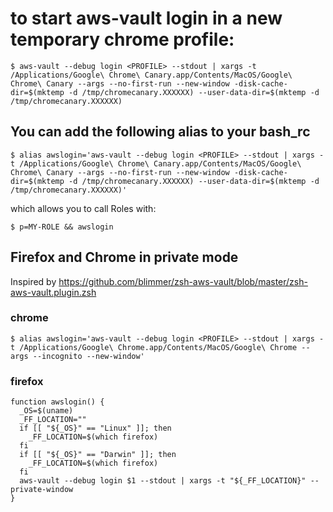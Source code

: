 # to start aws-vault login in a new temporary chrome profile:

` $ aws-vault --debug login <PROFILE> --stdout | xargs -t /Applications/Google\ Chrome\ Canary.app/Contents/MacOS/Google\ Chrome\ Canary --args --no-first-run --new-window -disk-cache-dir=$(mktemp -d /tmp/chromecanary.XXXXXX) --user-data-dir=$(mktemp -d /tmp/chromecanary.XXXXXX) `


## You can add the following alias to your bash_rc

` $ alias awslogin='aws-vault --debug login <PROFILE> --stdout | xargs -t /Applications/Google\ Chrome\ Canary.app/Contents/MacOS/Google\ Chrome\ Canary --args --no-first-run --new-window -disk-cache-dir=$(mktemp -d /tmp/chromecanary.XXXXXX) --user-data-dir=$(mktemp -d /tmp/chromecanary.XXXXXX)' `

which allows you to call Roles with:

`$ p=MY-ROLE && awslogin`


## Firefox and Chrome in private mode
Inspired by https://github.com/blimmer/zsh-aws-vault/blob/master/zsh-aws-vault.plugin.zsh

### chrome
` $ alias awslogin='aws-vault --debug login <PROFILE> --stdout | xargs -t /Applications/Google\ Chrome.app/Contents/MacOS/Google\ Chrome --args --incognito --new-window' `

### firefox

```
function awslogin() {
  _OS=$(uname)
  _FF_LOCATION=""
  if [[ "${_OS}" == "Linux" ]]; then
    _FF_LOCATION=$(which firefox)
  fi
  if [[ "${_OS}" == "Darwin" ]]; then
    _FF_LOCATION=$(which firefox)
  fi
  aws-vault --debug login $1 --stdout | xargs -t "${_FF_LOCATION}" --private-window
}
```
